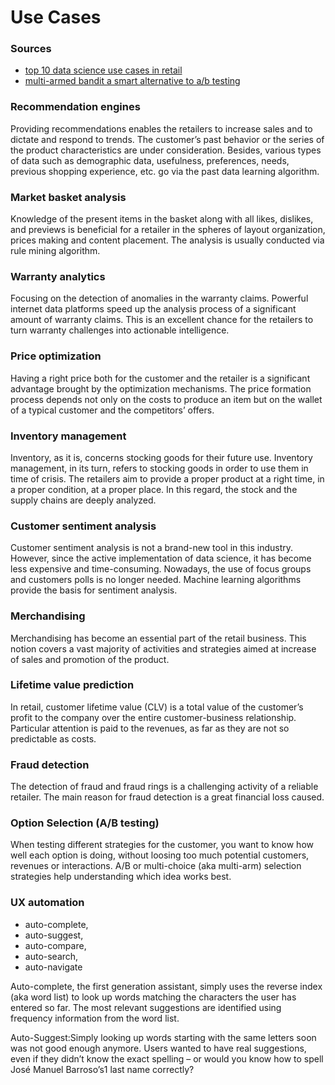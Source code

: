 # Use Cases

### Sources

 - [top 10 data science use cases in retail](https://medium.com/activewizards-machine-learning-company/top-10-data-science-use-cases-in-retail-6483accc6042)
 - [multi-armed bandit a smart alternative to a/b testing](https://endouble.com/blog/multi-armed-bandits-smart-alternative-ab-testing/)

### Recommendation engines
Providing recommendations enables the retailers to increase sales and to dictate and respond to trends.  The customer’s past behavior or the series of the product characteristics are under consideration. Besides, various types of data such as demographic data, usefulness, preferences, needs, previous shopping experience, etc. go via the past data learning algorithm.

### Market basket analysis
Knowledge of the present items in the basket along with all likes, dislikes, and previews is beneficial for a retailer in the spheres of layout organization, prices making and content placement. The analysis is usually conducted via rule mining algorithm.

### Warranty analytics
Focusing on the detection of anomalies in the warranty claims. Powerful internet data platforms speed up the analysis process of a significant amount of warranty claims. This is an excellent chance for the retailers to turn warranty challenges into actionable intelligence.

### Price optimization
Having a right price both for the customer and the retailer is a significant advantage brought by the optimization mechanisms. The price formation process depends not only on the costs to produce an item but on the wallet of a typical customer and the competitors’ offers.

### Inventory management
Inventory, as it is, concerns stocking goods for their future use. Inventory management, in its turn, refers to stocking goods in order to use them in time of crisis. The retailers aim to provide a proper product at a right time, in a proper condition, at a proper place. In this regard, the stock and the supply chains are deeply analyzed.

### Customer sentiment analysis
Customer sentiment analysis is not a brand-new tool in this industry. However, since the active implementation of data science, it has become less expensive and time-consuming. Nowadays, the use of focus groups and customers polls is no longer needed. Machine learning algorithms provide the basis for sentiment analysis.

### Merchandising
Merchandising has become an essential part of the retail business. This notion covers a vast majority of activities and strategies aimed at increase of sales and promotion of the product.

### Lifetime value prediction
In retail, customer lifetime value (CLV) is a total value of the customer’s profit to the company over the entire customer-business relationship. Particular attention is paid to the revenues, as far as they are not so predictable as costs.

### Fraud detection
The detection of fraud and fraud rings is a challenging activity of a reliable retailer. The main reason for fraud detection is a great financial loss caused.

### Option Selection (A/B testing)
When testing different strategies for the customer, you want to know how well each option is doing, without loosing too much potential customers, revenues or interactions. A/B or multi-choice (aka multi-arm) selection strategies help understanding which idea works best.

### UX automation

   - auto-complete,
   - auto-suggest,
   - auto-compare,
   - auto-search,
   - auto-navigate

Auto-complete, the first generation assistant, simply uses the reverse index (aka word list) to look up words matching the characters the user has entered so far. The most relevant suggestions are identified using frequency information from the word list.

Auto-Suggest:Simply looking up words starting with the same letters soon was not good enough anymore. Users wanted to have real suggestions, even if they didn’t know the exact spelling – or would you know how to spell José Manuel Barroso’s1 last name correctly?

